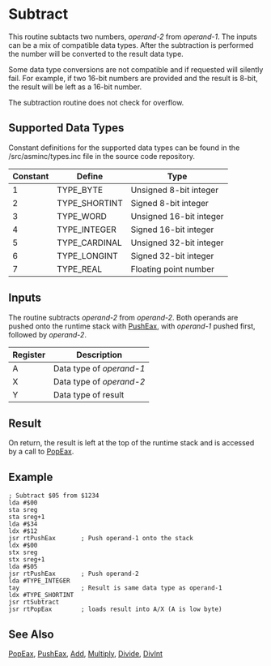 # Subtract

This routine subtacts two numbers, *operand-2* from *operand-1*.
The inputs can be a mix of compatible data
types. After the subtraction is performed the number will be converted to
the result data type.

Some data type conversions are not compatible and if requested will
silently fail. For example, if two 16-bit numbers are provided and
the result is 8-bit, the result will be left as a 16-bit number.

The subtraction routine does not check for overflow.

## Supported Data Types

Constant definitions for the supported data types can be found in the
/src/asminc/types.inc file in the source code repository.

|Constant|Define       |Type                   |
|--------|-------------|-----------------------|
|1       |TYPE_BYTE    |Unsigned 8-bit integer |
|2       |TYPE_SHORTINT|Signed 8-bit integer   |
|3       |TYPE_WORD    |Unsigned 16-bit integer|
|4       |TYPE_INTEGER |Signed 16-bit integer  |
|5       |TYPE_CARDINAL|Unsigned 32-bit integer|
|6       |TYPE_LONGINT |Signed 32-bit integer  |
|7       |TYPE_REAL    |Floating point number  |

## Inputs

The routine subtracts *operand-2* from *operand-2*.
Both operands are pushed onto the runtime stack with [PushEax](../pusheax),
with *operand-1* pushed first, followed by *operand-2*.

|Register|Description             |
|--------|------------------------|
|A       |Data type of *operand-1*|
|X       |Data type of *operand-2*|
|Y       |Data type of result     |

## Result

On return, the result is left at the top of the runtime stack and is accessed by
a call to [PopEax](../popeax).

## Example

```
; Subtract $05 from $1234
lda #$00
sta sreg
sta sreg+1
lda #$34
ldx #$12
jsr rtPushEax       ; Push operand-1 onto the stack
ldx #$00
stx sreg
stx sreg+1
lda #$05
jsr rtPushEax       ; Push operand-2
lda #TYPE_INTEGER
tay                 ; Result is same data type as operand-1
ldx #TYPE_SHORTINT
jsr rtSubtract
jsr rtPopEax        ; loads result into A/X (A is low byte)
```

## See Also

[PopEax](../popeax), [PushEax](../pusheax),
[Add](../add), [Multiply](../multiply),
[Divide](../divide), [DivInt](../divint)
